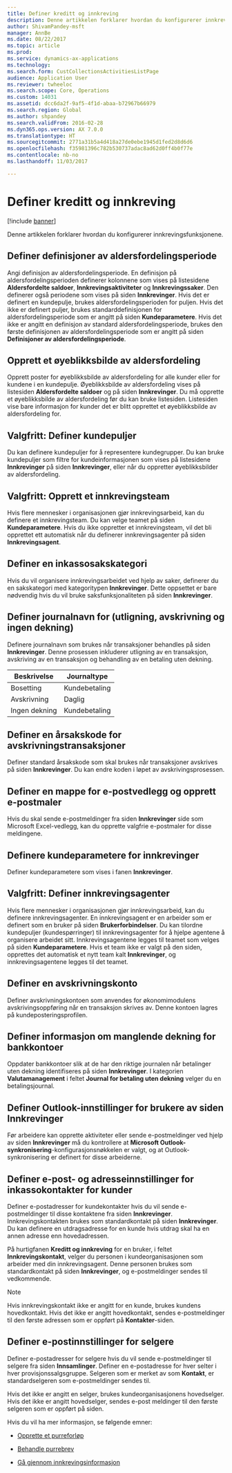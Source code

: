 ```yaml
---
title: Definer kreditt og innkreving
description: Denne artikkelen forklarer hvordan du konfigurerer innkrevingsfunksjonene.
author: ShivamPandey-msft
manager: AnnBe
ms.date: 08/22/2017
ms.topic: article
ms.prod: 
ms.service: dynamics-ax-applications
ms.technology: 
ms.search.form: CustCollectionsActivitiesListPage
audience: Application User
ms.reviewer: twheeloc
ms.search.scope: Core, Operations
ms.custom: 14031
ms.assetid: dcc6da2f-9af5-4f1d-abaa-b72967b66979
ms.search.region: Global
ms.author: shpandey
ms.search.validFrom: 2016-02-28
ms.dyn365.ops.version: AX 7.0.0
ms.translationtype: HT
ms.sourcegitcommit: 2771a31b5a4d418a27de0ebe1945d1fed2d8d6d6
ms.openlocfilehash: f35981396c782b530737adac8ad62d0ff4b0f77e
ms.contentlocale: nb-no
ms.lasthandoff: 11/03/2017

---
```


# <a name="set-up-credit-and-collections"></a>Definer kreditt og innkreving

[!include [banner](../includes/banner.md)]

Denne artikkelen forklarer hvordan du konfigurerer innkrevingsfunksjonene.

<a name="set-up-aging-period-definitions"></a>Definer definisjoner av aldersfordelingsperiode
-------------------------------

Angi definisjon av aldersfordelingsperiode. En definisjon på aldersfordelingsperioden definerer kolonnene som vises på listesidene **Aldersfordelte saldoer**, **Innkrevingsaktiviteter** og **Innkrevingssaker**. Den definerer også periodene som vises på siden **Innkrevinger**. Hvis det er definert en kundepulje, brukes aldersfordelingsperioden for puljen. Hvis det ikke er definert puljer, brukes standarddefinisjonen for aldersfordelingsperiode som er angitt på siden **Kundeparametere**. Hvis det ikke er angitt en definisjon av standard aldersfordelingsperiode, brukes den første definisjonen av aldersfordelingsperiode som er angitt på siden **Definisjoner av aldersfordelingsperiode**.

## <a name="create-an-aging-snapshot"></a>Opprett et øyeblikksbilde av aldersfordeling
Opprett poster for øyeblikksbilde av aldersfordeling for alle kunder eller for kundene i en kundepulje. Øyeblikksbilde av aldersfordeling vises på listesiden **Aldersfordelte saldoer** og på siden **Innkrevinger**. Du må opprette et øyeblikksbilde av aldersfordeling før du kan bruke listesiden. Listesiden vise bare informasjon for kunder det er blitt opprettet et øyeblikksbilde av aldersfordeling for.

## <a name="optional-set-up-customer-pools"></a>Valgfritt: Definer kundepuljer
Du kan definere kundepuljer for å representere kundegrupper. Du kan bruke kundepuljer som filtre for kundeinformasjonen som vises på listesidene **Innkrevinger** på siden **Innkrevinger**, eller når du oppretter øyeblikksbilder av aldersfordeling.

## <a name="optional-create-a-collections-team"></a>Valgfritt: Opprett et innkrevingsteam
Hvis flere mennesker i organisasjonen gjør innkrevingsarbeid, kan du definere et innkrevingsteam. Du kan velge teamet på siden **Kundeparametere**. Hvis du ikke oppretter et innkrevingsteam, vil det bli opprettet ett automatisk når du definerer innkrevingsagenter på siden **Innkrevingsagent**.

## <a name="set-up-a-collections-case-category"></a>Definer en inkassosakskategori
Hvis du vil organisere innkrevingsarbeidet ved hjelp av saker, definerer du en sakskategori med kategoritypen **Innkrevinger**. Dette oppsettet er bare nødvendig hvis du vil bruke saksfunksjonaliteten på siden **Innkrevinger**.

## <a name="set-up-journal-names-settlement-writeoff-and-nsf"></a>Definer journalnavn for (utligning, avskrivning og ingen dekning)
Definere journalnavn som brukes når transaksjoner behandles på siden **Innkrevinger**. Denne prosessen inkluderer utligning av en transaksjon, avskriving av en transaksjon og behandling av en betaling uten dekning.

| Beskrivelse | Journaltype     |
|-------------|------------------|
| Bosetting  | Kundebetaling |
| Avskrivning   | Daglig            |
| Ingen dekning         | Kundebetaling |

## <a name="set-up-a-reason-code-for-writeoff-transactions"></a>Definer en årsakskode for avskrivningstransaksjoner
Definer standard årsakskode som skal brukes når transaksjoner avskrives på siden **Innkrevinger**. Du kan endre koden i løpet av avskrivingsprosessen.

## <a name="set-up-a-folder-for-email-attachments-and-create-email-templates"></a>Definer en mappe for e-postvedlegg og opprett e-postmaler
Hvis du skal sende e-postmeldinger fra siden **Innkrevinger** side som Microsoft Excel-vedlegg, kan du opprette valgfrie e-postmaler for disse meldingene.

## <a name="set-up-accounts-receivable-parameters-for-collections"></a>Definere kundeparametere for innkrevinger
Definer kundeparametere som vises i fanen **Innkrevinger**.

## <a name="optional-set-up-collections-agents"></a>Valgfritt: Definer innkrevingsagenter
Hvis flere mennesker i organisasjonen gjør innkrevingsarbeid, kan du definere innkrevingsagenter. En innkrevingsagent er en arbeider som er definert som en bruker på siden **Brukerforbindelser**. Du kan tilordne kundepuljer (kundespørringer) til innkrevingsagenter for å hjelpe agentene å organisere arbeidet sitt. Innkrevingsagentene legges til teamet som velges på siden **Kundeparametere**. Hvis et team ikke er valgt på den siden, opprettes det automatisk et nytt team kalt **Innkrevinger**, og innkrevingsagentene legges til det teamet.

## <a name="set-up-a-writeoff-account"></a>Definer en avskrivningskonto
Definer avskrivningskontoen som anvendes for økonomimodulens avskrivingsoppføring når en transaksjon skrives av. Denne kontoen lagres på kundeposteringsprofilen.

## <a name="set-up-nsf-information-for-bank-accounts"></a>Definer informasjon om manglende dekning for bankkontoer
Oppdater bankkontoer slik at de har den riktige journalen når betalinger uten dekning identifiseres på siden **Innkrevinger**. I kategorien **Valutamanagement** i feltet **Journal for betaling uten dekning** velger du en betalingsjournal.

## <a name="set-up-outlook-settings-for-users-of-the-collections-page"></a>Definer Outlook-innstillinger for brukere av siden Innkrevinger
Før arbeidere kan opprette aktiviteter eller sende e-postmeldinger ved hjelp av siden **Innkrevinger** må du kontrollere at **Microsoft Outlook-synkronisering**-konfigurasjonsnøkkelen er valgt, og at Outlook-synkronisering er definert for disse arbeiderne.

## <a name="set-up-email-and-address-settings-for-collections-customer-contacts"></a>Definer e-post- og adresseinnstillinger for inkassokontakter for kunder
Definer e-postadresser for kundekontakter hvis du vil sende e-postmeldinger til disse kontaktene fra siden **Innkrevinger**. Innkrevingskontakten brukes som standardkontakt på siden **Innkrevinger**. Du kan definere en utdragsadresse for en kunde hvis utdrag skal ha en annen adresse enn hovedadressen. 

På hurtigfanen **Kreditt og innkreving** for en bruker, i feltet **Innkrevingskontakt**, velger du personen i kundeorganisasjonen som arbeider med din innkrevingsagent. Denne personen brukes som standardkontakt på siden **Innkrevinger**, og e-postmeldinger sendes til vedkommende. 

> [!NOTE] 
> Hvis innkrevingskontakt ikke er angitt for en kunde, brukes kundens hovedkontakt. Hvis det ikke er angitt hovedkontakt, sendes e-postmeldinger til den første adressen som er oppført på **Kontakter**-siden.

## <a name="set-up-email-settings-for-salespeople"></a>Definer e-postinnstillinger for selgere
Definer e-postadresser for selgere hvis du vil sende e-postmeldinger til selgere fra siden **Innsamlinger**. Definer en e-postadresse for hver selter i hver provisjonssalgsgruppe. Selgeren som er merket av som **Kontakt**, er standardselgeren som e-postmeldinger sendes til. 

Hvis det ikke er angitt en selger, brukes kundeorganisasjonens hovedselger. Hvis det ikke er angitt hovedselger, sendes e-post meldinger til den første selgeren som er oppført på siden.


Hvis du vil ha mer informasjon, se følgende emner:

 - [Opprette et purreforløp](tasks/create-collection-letter-sequence.md)

 - [Behandle purrebrev](tasks/process-collection-letters.md)

 - [Gå gjennom innkrevingsinformasjon](tasks/review-collections-information.md)


